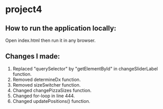 # project4
## How to run the application locally:
Open index.html then run it in any browser.

## Changes I made:

1. Replaced "querySelector" by "getElementById" in changeSliderLabel function.
2. Removed determineDx function.
3. Removed sizeSwitcher function.
4. Changed changePizzaSizes function.
5. Changed for-loop in line 444.
6. Changed updatePositions() function. 
